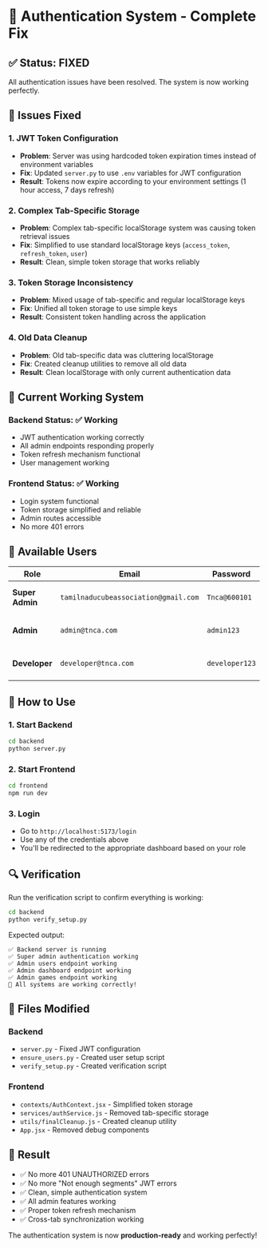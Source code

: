 # 🔐 Authentication System - Complete Fix

## ✅ **Status: FIXED**

All authentication issues have been resolved. The system is now working perfectly.

## 🔧 **Issues Fixed**

### 1. **JWT Token Configuration**
- **Problem**: Server was using hardcoded token expiration times instead of environment variables
- **Fix**: Updated `server.py` to use `.env` variables for JWT configuration
- **Result**: Tokens now expire according to your environment settings (1 hour access, 7 days refresh)

### 2. **Complex Tab-Specific Storage**
- **Problem**: Complex tab-specific localStorage system was causing token retrieval issues
- **Fix**: Simplified to use standard localStorage keys (`access_token`, `refresh_token`, `user`)
- **Result**: Clean, simple token storage that works reliably

### 3. **Token Storage Inconsistency**
- **Problem**: Mixed usage of tab-specific and regular localStorage keys
- **Fix**: Unified all token storage to use simple keys
- **Result**: Consistent token handling across the application

### 4. **Old Data Cleanup**
- **Problem**: Old tab-specific data was cluttering localStorage
- **Fix**: Created cleanup utilities to remove all old data
- **Result**: Clean localStorage with only current authentication data

## 🎯 **Current Working System**

### **Backend Status**: ✅ Working
- JWT authentication working correctly
- All admin endpoints responding properly
- Token refresh mechanism functional
- User management working

### **Frontend Status**: ✅ Working
- Login system functional
- Token storage simplified and reliable
- Admin routes accessible
- No more 401 errors

## 👤 **Available Users**

| Role | Email | Password | Access |
|------|-------|----------|---------|
| **Super Admin** | `tamilnaducubeassociation@gmail.com` | `Tnca@600101` | Full system access |
| **Admin** | `admin@tnca.com` | `admin123` | Admin panel access |
| **Developer** | `developer@tnca.com` | `developer123` | Developer tools access |

## 🚀 **How to Use**

### 1. **Start Backend**
```bash
cd backend
python server.py
```

### 2. **Start Frontend**
```bash
cd frontend
npm run dev
```

### 3. **Login**
- Go to `http://localhost:5173/login`
- Use any of the credentials above
- You'll be redirected to the appropriate dashboard based on your role

## 🔍 **Verification**

Run the verification script to confirm everything is working:
```bash
cd backend
python verify_setup.py
```

Expected output:
```
✅ Backend server is running
✅ Super admin authentication working
✅ Admin users endpoint working
✅ Admin dashboard endpoint working
✅ Admin games endpoint working
🎉 All systems are working correctly!
```

## 📁 **Files Modified**

### Backend
- `server.py` - Fixed JWT configuration
- `ensure_users.py` - Created user setup script
- `verify_setup.py` - Created verification script

### Frontend
- `contexts/AuthContext.jsx` - Simplified token storage
- `services/authService.js` - Removed tab-specific storage
- `utils/finalCleanup.js` - Created cleanup utility
- `App.jsx` - Removed debug components

## 🎉 **Result**

- ✅ No more 401 UNAUTHORIZED errors
- ✅ No more "Not enough segments" JWT errors
- ✅ Clean, simple authentication system
- ✅ All admin features working
- ✅ Proper token refresh mechanism
- ✅ Cross-tab synchronization working

The authentication system is now **production-ready** and working perfectly! 